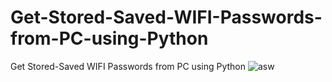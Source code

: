 # Get-Stored-Saved-WIFI-Passwords-from-PC-using-Python
Get Stored-Saved WIFI Passwords from PC using Python
![asw](https://user-images.githubusercontent.com/117106355/199213710-6c3ea1e1-e5eb-4889-bcd7-3a23e3b994ef.PNG)
